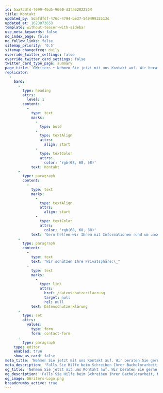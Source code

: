 ```yaml
---
id: 5aa73dfd-f099-46d5-9660-d3fa62022264
title: Kontakt
updated_by: 5dafdfdf-476c-4794-be37-54949932513d
updated_at: 1623073658
template: without-teaser-with-sidebar
use_meta_keywords: false
no_index_page: false
no_follow_links: false
sitemap_priority: '0.5'
sitemap_changefreq: daily
override_twitter_settings: false
override_twitter_card_settings: false
twitter_card_type_page: summary
page_title: 'GWriters • Nehmen Sie jetzt mit uns Kontakt auf. Wir beraten Sie gerne!'
replicator:
  -
    bard:
      -
        type: heading
        attrs:
          level: 1
        content:
          -
            type: text
            marks:
              -
                type: bold
              -
                type: textAlign
                attrs:
                  align: start
              -
                type: textColor
                attrs:
                  color: 'rgb(68, 68, 68)'
            text: Kontakt
      -
        type: paragraph
        content:
          -
            type: text
            marks:
              -
                type: textAlign
                attrs:
                  align: start
              -
                type: textColor
                attrs:
                  color: 'rgb(68, 68, 68)'
            text: 'Gern helfen wir Ihnen mit Informationen rund um unsere Angebote. Bitte hinterlassen Sie uns Ihre Kontaktdaten und einige kurze Informationen zu Ihrem Anliegen, wir werden uns dann umgehend bei Ihnen zurückmelden.'
      -
        type: paragraph
        content:
          -
            type: text
            text: "Wir schützen Ihre Privatsphäre:\_"
          -
            type: text
            marks:
              -
                type: link
                attrs:
                  href: /datenschutzerklaerung
                  target: null
                  rel: null
            text: Datenschutzerklärung
      -
        type: set
        attrs:
          values:
            type: form
            form: contact-form
      -
        type: paragraph
    type: editor
    enabled: true
    show_as_card: false
meta_title: 'Nehmen Sie jetzt mit uns Kontakt auf. Wir beraten Sie gerne!'
meta_description: 'Falls Sie Hilfe beim Schreiben Ihrer Bachelorarbeit, Masterarbeit oder Doktorarbeit benötigen, nehmen Sie mit uns Kontakt auf. Wir beraten Sie gerne!'
og_title: 'Nehmen Sie jetzt mit uns Kontakt auf. Wir beraten Sie gerne!'
og_description: 'Falls Sie Hilfe beim Schreiben Ihrer Bachelorarbeit, Masterarbeit oder Doktorarbeit benötigen, nehmen Sie mit uns Kontakt auf. Wir beraten Sie gerne!'
og_image: GWriters-Logo.png
breadcrumbs_active: true
---
```


